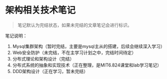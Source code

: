 # 架构相关技术笔记

> 笔记默认为完结状态，如果未完结的文章笔记会进行标识。
>

笔记说明：

1. Mysql集群架构（暂时完结，主要是mysql主从的搭建，后续会继续深入学习）
1. Web安全防护（未完结，不在主学习计划之中，完结时间待定）
1. 分布式理论和架构设计（完结）
1. 分布式系统的抽象和实现技术（正在整理，是MIT6.824课堂和lab学习笔记）
1. DDD架构设计（正在学习，暂未完结）
